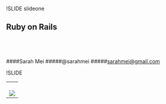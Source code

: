 !SLIDE slideone

## Ruby on Rails
## &nbsp;
####Sarah Mei
#####@sarahmei
#####sarahmei@gmail.com

!SLIDE

<table height="100%">
<tr>
<td valign="top">
&nbsp;<br/>
<img src="img/looksmart.gif">
</td>
</tr>
</table>

!SLIDE

<table height="100%">
<tr>
<td valign="top">
&nbsp;<br/>
<img src="img/looksmart.gif"><br/>
<img src="img/rails_logo.jpg" height="250">
</td>
</tr>
</table>

!SLIDE

<table height="100%">
<tr>
<td valign="top">
&nbsp;<br/>
<img src="img/looksmart.gif"><br/>
<img src="img/rails_logo.jpg" height="250"><br/>
<img src="img/duke.png" height="100">
<img src="img/javascript_dialog.png" height="100">
<img src="img/opengl.png" height="100"><br/>
<img src="img/c_plus_plus.jpg" height="100">
<img src="img/php_logo.jpg" height="100">
<H1>(etc.)</H1>
</td>
</tr>
</table>

!SLIDE chibis

!SLIDE ucsd

!SLIDE calspaceprequel

!SLIDE calspace

!SLIDE mosaic

!SLIDE astrocam

!SLIDE brazil

!SLIDE webappdiagram

!SLIDE

<table width="100%">
<tr>
<td align="center">
<img src="img/ruby-logo.jpg" width="250">
</td>
<td align="center">
<img src="img/rails_logo.jpg">
</td>
</tr>
<tr>
<td>&nbsp;</td>
<td>&nbsp;</td>
</tr>
</table>
# &nbsp;
# &nbsp;
# &nbsp;

!SLIDE

<table width="100%">
<tr>
<td align="center">
<img src="img/ruby-logo.jpg" width="250">
</td>
<td align="center">
<img src="img/rails_logo.jpg">
</td>
</tr>
<tr>
<td align="center">
<span class="big-text">Language</span>
</td>
<td align="center">
<span class="big-text">Framework</span>
</td>
</tr>
</table>
# &nbsp;
# &nbsp;

!SLIDE

<code>puts "Hello, world!"</code>

!SLIDE

<b><pre><code><font size="6">
class HelloWorldApp {
 public static void main(String[] args) {
  System.out.println("Hello, world!");
 }
}
</font></code></pre></b>

!SLIDE

<table width="100%">
<tr>
<td align="center">
<img src="img/ruby-logo.jpg" width="250">
</td>
<td align="center">
<img src="img/rails_logo.jpg">
</td>
</tr>
<tr>
<td align="center">
<span class="big-text">Language</span>
</td>
<td align="center">
<span class="big-text">Framework</span>
</td>
</tr>
</table>
# &nbsp;
# &nbsp;

!SLIDE

## Step 1:

<pre><code>
rails tweetbook
</code></pre>

!SLIDE

## Step 2: 

<pre><code>
cd tweetbook

ruby script/generate scaffold 
  status_update 
  name:string 
  status:text

rake db:migrate
</code></pre>

!SLIDE

## What does this get us?
# &nbsp;
* A status_updates table
* Basic HTML forms for status updates
* Everything's wired up!

!SLIDE

## Step 3:

<pre><code>
 ruby script/server
</code></pre>

!SLIDE newstatusupdate

!SLIDE

## CRUD

!SLIDE

* No @#^$! XML files to edit.
* "Convention over configuration."
* Yes, all defaults can be overridden!

!SLIDE

# Why Rails?

!SLIDE

# Why not?

!SLIDE community

# Community
### &nbsp;
### &nbsp;

!SLIDE community

# Community
### railsbridge.org
### &nbsp;

!SLIDE community

# Community
### railsbridge.org
### meetup.com/sfruby

!SLIDE slideone

## Thank you!
## &nbsp;
#### Sarah Mei
##### @sarahmei
##### sarahmei@gmail.com
# &nbsp;

<div class="photo-credits">
Image credits: NASA/Johnson Space Center, NCSA/University of Illinois, David Heinemeier Hansson, Yukihiro Matsumoto, LookSmart, Sun Microsystems, Silicon Graphics, Bjarne Stroustroup, PHP Foundation, and Flickr users thisisbossi, holderbyphotography, and geekwithoutacause
</div>


